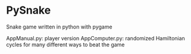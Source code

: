 # PySnake
Snake game written in python with pygame

AppManual.py: player version
AppComputer.py: randomized Hamiltonian cycles for many different ways to beat the game
